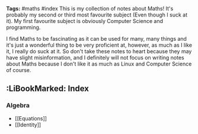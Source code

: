 **Tags:** #maths #index
This is my collection of notes about Maths! It's probably my second or third most favourite subject (Even though I suck at it). My first favourite subject is obviously Computer Science and programming.

I find Maths to be fascinating as it can be used for many, many things and it's just a wonderful thing to be very proficient at, however, as much as I like it, I really do suck at it. So don't take these notes to heart because they may have slight misinformation, and I definitely will not focus on writing notes about Maths because I don't like it as much as Linux and Computer Science of course.
## :LiBookMarked: Index
### Algebra
- [[Equations]]
- [[Identity]]